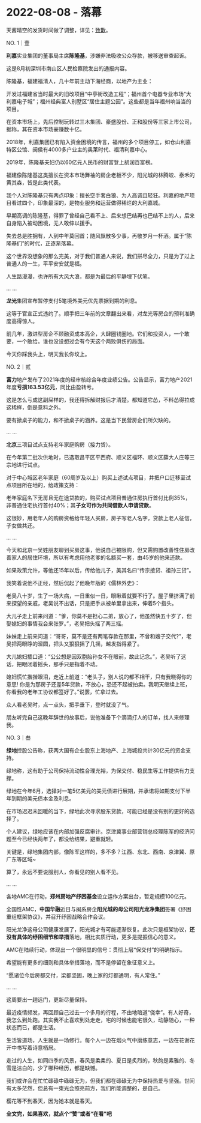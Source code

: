 # 2022-08-08 - 落幕

天酱晴空的发货时间做了调整，详见：[致歉](http://mp.weixin.qq.com/s?__biz=MzI1MzI4MDk5NA==&mid=2247491241&idx=2&sn=99bbf2ab3d6546fad2c4b865806f4da5&chksm=e9d78924dea000327cd84e971e694e0744443eede699f4c274108e4a4083680e8b1d7937f4f0&scene=21#wechat_redirect)。

NO. 1｜壹

**利嘉**实业集团的董事局主席**陈隆基**，涉嫌非法吸收公众存款，被移送审查起诉。

这是8月初深圳市南山区人民检察院发出的通报内容。

陈隆基，福建福清人，几十年前主动下海经商，以地产为主业：

开发过福建省当时最大的旧改项目“中亭街改造工程”；福州首个电器专业市场“大利嘉电子城”；福州经典富人别墅区“居住主题公园”。这些都是当年福州响当当的项目。

在资本市场上，先后控制玩转过三木集团、豪盛股份、正和股份等三家上市公司，据称，其在资本市场豪赚数十亿。

2018年，利嘉集团已有陷入资金困境的传言，福州的多个项目停工，如仓山利嘉特区公馆、闽侯有4000多户业主的奥莱时代、福清利嘉中心。

2019年，陈隆基夫妇仍以60亿元人民币的财富登上胡润百富榜。

福建像陈隆基这类擅长在资本市场舞袖的房企老板不少，阳光城的林腾蛟、泰禾的黄其森，皆是此类代表。

我个人对陈隆基只有两点印象：擅长空手套白狼、为人高调且轻狂。利嘉的地产项目看过四个，印象最深的，是物业服务和运营做得稀烂的大利嘉城。

早期高调的陈隆基，得罪了曾经自己看不上、后来想巴结再也巴结不上的人，后来自身陷入被动困境，无人敢伸以援手。

失去总是胜拥有，人到中年莫回首；随风飘散多少事，再敬岁月一杯酒。属于“陈隆基们”的时代，正逐渐落幕。

这个世界没想象的那么完美，对于我们普通人来说，我们拼尽全力，只是为了过上普通人的一生，平平安安就是福。

人生路漫漫，也许所有大风大浪，都是为最后的平静埋下伏笔。

... ...

**龙光**集团宣布暂停支付5笔境外美元优先票据到期的利息。

这等于官宣正式违约了。顺手把三年前的文章翻出来看，对龙光等房企的预判准确度高得惊人。

前几年，激进型房企不顾融资成本高企，大肆圈钱圈地。它们和投资人，一个敢要，一个敢给。谁也没设想过会有今天这个两败俱伤的局面。

今天你踩我头上，明天我长你坟上。

NO. 2｜贰

**富力**地产发布了2021年度的经审核综合年度业绩公告。公告显示，富力地产2021年度**亏损163.53亿元**，同比由盈转亏。

这是怎么亏成这副屎样的，我还得拆解财报后才清楚。都知道它怂，不料怂得拉成这稀样，倒是意料之外。

要有掀桌子的能力，和不掀桌子的涵养。这是当下民营房企们所欠缺的。

... ...

**北京**三项目试点支持老年家庭购房（接力贷）。

在今年第二批次供地时，已选取昌平区平西府、顺义区福环、顺义区薛大人庄等三宗地进行试点。

对于中心城区老年家庭（60周岁及以上）购买上述试点项目，并把户口迁移至试点项目所在地的，给政策支持：

老年家庭名下无房且无在途贷款的，购买试点项目普通住房执行首付比例35%，非普通住宅执行首付40%；其**子女可作为共同借款人申请贷款**。

这很妙，用老年人的购房资格给年轻人买房，房子写老人名字，贷款上老人征信，子女做共还。

... ...

今天和北京一吴姓朋友聊到买房这事，他说自己被限购，但又需购置改善性住房改善家人的居住环境，所以有考虑用他老爹的名额买一套，由45岁的他来还款。

如果政策允许，等他还15年以后，传给他儿子，美其名曰“传宗接贷、祖孙三贷”。

我笑着说他不正经，然后侃起了他晚年版的《儒林外史》：

老吴八十岁，生了一场大病，一日重似一日，眼瞅着就要不行了。屋子里挤满了前来探望的亲戚，老吴说不出话，只是把手从被单里拿出来，伸着5个指头。

大儿子走上前来问道：“爹，你莫不是担心二弟，放心了，他虽然快五十岁了，但娶媳妇的事情我会来张罗。”，老吴把头摇了两三摇。

妹妹走上前来问道：“哥哥，莫不是还有两笔存款在那里，不曾和嫂子交代?”，老吴把两眼睁的溜圆，把头又狠狠摇了几摇，越发指得紧了。

大儿媳妇插口道：“公公想是因双胞胎孙女不在眼前，故此记念。”，老吴听了这话，把眼闭着摇头，那手只是指着不动。

媳妇慌忙揩揩眼泪，走近上前道：“老头子，别人说的都不相干，只有我晓得你的意思! 你是为那房子还差5年贷款，不放心，恐还不起被拍卖。我明天继续上班，你看我的老年工协议都签好了。”说罢，忙拿过去。

众人看老吴时，点一点头，把手垂下，登时就没了气。

朋友听完自己这晚年辞世的故事后，说他准备下个滴滴打人的订单，找人来修理我。

NO. 3｜叁

**绿地**控股公告称，获两大国有企业股东上海地产、上海城投共计30亿元的资金支持。

绿地称，这有助于公司保持流动性合理充裕，为保交付、稳民生等工作提供有力支撑。

绿地在今年6月，选择对一笔5亿美元的美元债进行展期，并承诺将如期支付下半年到期的美元债本金及利息。

在市场迟迟未回暖的当下，绿地此次寻求股东贷款，可能已经是没有别的更好的选择了。

个人建议，绿地应该在内部加强反腐审计。京津冀事业部营销总经理陈军的经济问题至今已经快两年了，都没给结果，避重就轻。

关键是，绿地集团内部，像陈军这样的，多不多？江西、东北、西南、京津冀、原广东等区域~

算了，永远不要说服别人，你看见的别人看不见。

... ...

各地AMC在行动，**郑州房地产纾困基金**设立运作方案出台，暂定规模100亿元。

全国性AMC，**中国华融**近日与闽系房企**阳光城的母公司阳光龙净集团**签署《纾困重组框架协议》，并召开纾困战略合作会议。

阳光龙净这母公司健康发展了，阳光城才有可能逐渐恢复。此次只是框架协议，**还没有具体的纾困细节和举措**落地，相比实质行动，更多是提振信心的意义。

AMC在陆续行动，体现出一个很明显的信号：贯彻上层“保交付”的明确指示。

希望能有更多的细则和具体举措落地，而不是停留在象征意义上。

“愿诸位今后房都交付，梁都坚固，晚上家的灯都通明，有人常住。”

... ...

这周要出一趟远门，更新尽量保持。

最近疫情频发，再回顾自己过去一个多月的行程，不由地暗道“侥幸”。有人好奇，我怎么到处跑。其实我不止喜欢到处走走，宅的时候也能宅很久，动静随心，一种状态而已，都是生活。

生活皆道场，人生就是一场修行。每个人一边在烟火气中磨练意志，一边在花谢花开中书写着诗意栖居。

走过的人生，如同四季的风景，春风是柔柔的、夏日是炙烈的，秋韵是素雅的、冬雪是洁白的，少了哪种经历，都是缺憾。

我们或许会在忙忙碌碌中碌碌无为，但我们都在碌碌无为中保持热爱与坚强。世间有太多茫然，但总有一束光会照亮前方，我们所能调整的，是自己。

樱花等不到春天，因为她本就是春天。

**全文完，如果喜欢，就点个“赞”或者“在看”吧**